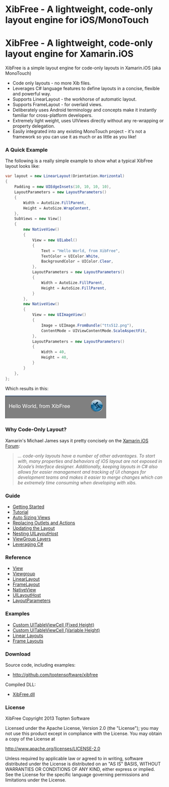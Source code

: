 # XibFree - A lightweight, code-only layout engine for iOS/MonoTouch

# XibFree - A lightweight, code-only layout engine for Xamarin.iOS

XibFree is a simple layout engine for code-only layouts in Xamarin.iOS (aka MonoTouch)

* Code only layouts - no more Xib files.
* Leverages C# language features to define layouts in a concise, flexible and powerful way.
* Supports LinearLayout - the workhorse of automatic layout.
* Supports FrameLayout - for overlaid views.
* Deliberately uses Android terminology and concepts make it instantly familiar for cross-platform developers.
* Extremely light weight, uses UIViews directly without any re-wrapping or property delegation.
* Easily integrated into any existing MonoTouch project - it's not a framework so you can use it as much or as little as you like!

### A Quick Example

The following is a really simple example to show what a typical XibFree layout looks like:

```C#
var layout = new LinearLayout(Orientation.Horizontal)
{
	Padding = new UIEdgeInsets(10, 10, 10, 10),
	LayoutParameters = new LayoutParameters()
	{
		Width = AutoSize.FillParent,
		Height = AutoSize.WrapContent,
	},
	SubViews = new View[]
	{
		new NativeView()
		{
			View = new UILabel()
			{
				Text = "Hello World, from XibFree",
				TextColor = UIColor.White,
				BackgroundColor = UIColor.Clear,
			},
			LayoutParameters = new LayoutParameters()
			{
				Width = AutoSize.FillParent,
				Height = AutoSize.FillParent,
			}
		},
		new NativeView()
		{
			View = new UIImageView()
			{
				Image = UIImage.FromBundle("tts512.png"),
				ContentMode = UIViewContentMode.ScaleAspectFit,
			},
			LayoutParameters = new LayoutParameters()
			{
				Width = 40,
				Height = 40,
			}
		}
	},
};
```

Which results in this:

![Screen Shot 2013-03-31 at 5.52.28 PM.png](<Doc/Screen%20Shot%202013-03-31%20at%205.52.28%20PM.png>)


### Why Code-Only Layout?

 Xamarin's Michael James says it pretty concisely on the [Xamarin iOS Forum](http://forums.xamarin.com/discussion/1164/ios-layout-in-c#):

> *... code-only layouts have a number of other advantages. To start with, many properties and behaviors of iOS layout are not exposed in Xcode’s Interface designer. Additionally, keeping layouts in C# also allows for easier management and tracking of UI changes for development teams and makes it easier to merge changes which can be extremely time consuming when developing with xibs.*

### Guide

* [Getting Started](Doc/getting_started.md)
* [Tutorial](Doc/tutorial.md)
* [Auto Sizing Views](Doc/auto_sizing_views.md)
* [Replacing Outlets and Actions](Doc/outlets_and_actions.md)
* [Updating the Layout](Doc/update_layout.md)
* [Nesting UILayoutHost](Doc/nesting_uilayouthost.md)
* [ViewGroup Layers](Doc/viewgroup_layers.md)
* [Leveraging C#](Doc/leveraging_csharp.md)

### Reference

* [View](Doc/view.md)
* [Viewgroup](Doc/viewgroup.md)
* [LinearLayout](Doc/linearlayout.md)
* [FrameLayout](Doc/framelayout.md)
* [NativeView](Doc/nativeview.md)
* [UILayoutHost](Doc/uilayouthost.md)
* [LayoutParameters](Doc/layoutparameters.md)

### Examples

* [Custom UITableViewCell (Fixed Height)](Doc/uitableviewcell_fixed.md)
* [Custom UITableViewCell (Variable Height)](Doc/uitableviewcell_variable.md)
* [Linear Layouts](Doc/example_1.md)
* [Frame Layouts](Doc/example_2.md)

### Download

Source code, including examples:

* <http://github.com/toptensoftware/xibfree>

Compiled DLL:

* [XibFree.dll](https://github.com/toptensoftware/XibFree/blob/master/out/XibFree.dll?raw=true)

### License

XibFree
Copyright 2013 Topten Software

Licensed under the Apache License, Version 2.0 (the "License");
you may not use this product except in compliance with the License.
You may obtain a copy of the License at

<http://www.apache.org/licenses/LICENSE-2.0>

Unless required by applicable law or agreed to in writing, software
distributed under the License is distributed on an "AS IS" BASIS,
WITHOUT WARRANTIES OR CONDITIONS OF ANY KIND, either express or implied.
See the License for the specific language governing permissions and
limitations under the License.

 



